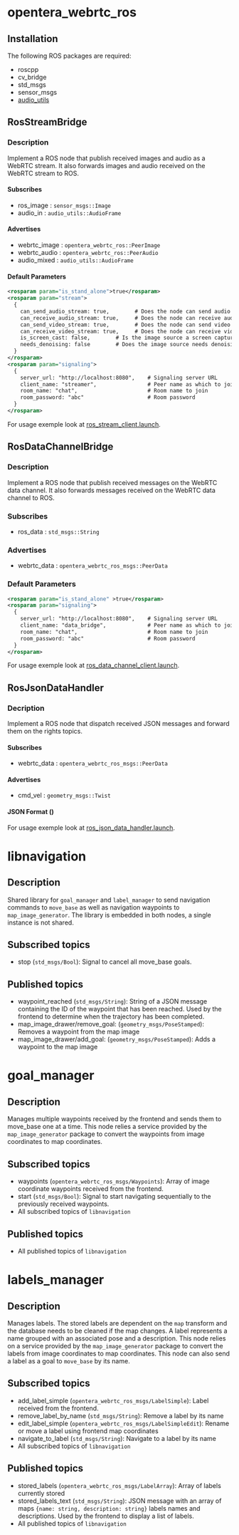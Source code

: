 # opentera_webrtc_ros
## Installation

The following ROS packages are required:

- roscpp
- cv_bridge
- std_msgs
- sensor_msgs
- [audio_utils](https://github.com/introlab/audio_utils)

## RosStreamBridge

### Description

Implement a ROS node that publish received images and audio as a WebRTC stream.
It also forwards images and audio received on the WebRTC stream to ROS.

#### Subscribes

- ros_image : `sensor_msgs::Image`
- audio_in : `audio_utils::AudioFrame`

#### Advertises

- webrtc_image : `opentera_webrtc_ros::PeerImage`
- webrtc_audio : `opentera_webrtc_ros::PeerAudio`
- audio_mixed : `audio_utils::AudioFrame`

#### Default Parameters

```xml
<rosparam param="is_stand_alone">true</rosparam>
<rosparam param="stream">
  {
    can_send_audio_stream: true,        # Does the node can send audio stream to the signaling server
    can_receive_audio_stream: true,     # Does the node can receive audio stream from the signaling server
    can_send_video_stream: true,        # Does the node can send video stream to the signaling server
    can_receive_video_stream: true,     # Does the node can receive video stream from the signaling server
    is_screen_cast: false,        # Is the image source a screen capture?
    needs_denoising: false        # Does the image source needs denoising?
  }
</rosparam>
<rosparam param="signaling">
  {
    server_url: "http://localhost:8080",    # Signaling server URL
    client_name: "streamer",                # Peer name as which to join the room
    room_name: "chat",                      # Room name to join
    room_password: "abc"                    # Room password
  }
</rosparam>
```

For usage exemple look at [ros_stream_client.launch](launch/ros_stream_client.launch).

## RosDataChannelBridge

### Description

Implement a ROS node that publish received messages on the WebRTC
data channel. It also forwards messages received on the WebRTC data channel to ROS.

### Subscribes

- ros_data : `std_msgs::String`

### Advertises

- webrtc_data : `opentera_webrtc_ros_msgs::PeerData`

### Default Parameters

```xml
<rosparam param="is_stand_alone" >true</rosparam>
<rosparam param="signaling">
  {
    server_url: "http://localhost:8080",    # Signaling server URL
    client_name: "data_bridge",             # Peer name as which to join the room
    room_name: "chat",                      # Room name to join
    room_password: "abc"                    # Room password
  }
</rosparam>
```

For usage exemple look at [ros_data_channel_client.launch](launch/ros_data_channel_client.launch).

## RosJsonDataHandler

### Decription

Implement a ROS node that dispatch received JSON messages and forward them on the rights topics.

#### Subscribes

- webrtc_data : `opentera_webrtc_ros_msgs::PeerData`

#### Advertises

- cmd_vel : `geometry_msgs::Twist`

#### JSON Format ()

For usage exemple look at [ros_json_data_handler.launch](launch/ros_json_data_handler.launch).

# libnavigation

## Description

Shared library for `goal_manager` and `label_manager` to send navigation commands to `move_base` as well as navigation waypoints to `map_image_generator`.
The library is embedded in both nodes, a single instance is not shared.

## Subscribed topics

- stop (`std_msgs/Bool`): Signal to cancel all move_base goals.

## Published topics

- waypoint_reached (`std_msgs/String`): String of a JSON message containing the ID of the waypoint that has been reached. Used by the frontend to determine when the trajectory has been completed.
- map_image_drawer/remove_goal: (`geometry_msgs/PoseStamped`): Removes a waypoint from the map image
- map_image_drawer/add_goal: (`geometry_msgs/PoseStamped`): Adds a waypoint to the map image

# goal_manager

## Description

Manages multiple waypoints received by the frontend and sends them to move_base one at a time. This node relies a service provided by the `map_image_generator` package to convert the waypoints from image coordinates to map coordinates.

## Subscribed topics

- waypoints (`opentera_webrtc_ros_msgs/Waypoints`): Array of image coordinate waypoints received from the frontend.
- start (`std_msgs/Bool`): Signal to start navigating sequentially to the previously received waypoints.
- All subscribed topics of `libnavigation`

## Published topics

- All published topics of `libnavigation`

# labels_manager

## Description

Manages labels.
The stored labels are dependent on the `map` transform and the database needs to be cleaned if the map changes.
A label represents a name grouped with an associated pose and a description.
This node relies on a service provided by the `map_image_generator` package to convert the labels from image coordinates to map coordinates.
This node can also send a label as a goal to `move_base` by its name.

## Subscribed topics

- add_label_simple (`opentera_webrtc_ros_msgs/LabelSimple`): Label received from the frontend.
- remove_label_by_name (`std_msgs/String`): Remove a label by its name
- edit_label_simple (`opentera_webrtc_ros_msgs/LabelSimpleEdit`): Rename or move a label using frontend map coordinates
- navigate_to_label (`std_msgs/String`): Navigate to a label by its name
- All subscribed topics of `libnavigation`

## Published topics

- stored_labels (`opentera_webrtc_ros_msgs/LabelArray`): Array of labels currently stored
- stored_labels_text (`std_msgs/String`): JSON message with an array of maps `{name: string, description: string}` labels names and descriptions. Used by the frontend to display a list of labels.
- All published topics of `libnavigation`
